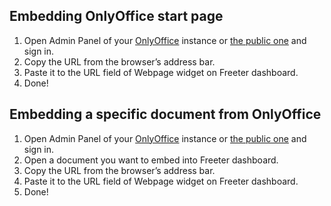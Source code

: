 ## Embedding OnlyOffice start page

1. Open Admin Panel of your <a href="{{ curItem.homeUrl|e }}" rel="noopener noreferrer" target="_blank">OnlyOffice</a> instance or <a href="{{ curItem.pubUrl|e }}" rel="noopener noreferrer" target="_blank">the public one</a> and sign in.
2. Copy the URL from the browser’s address bar.
3. Paste it to the URL field of Webpage widget on Freeter dashboard.
4. Done!

## Embedding a specific document from OnlyOffice

1. Open Admin Panel of your <a href="{{ curItem.homeUrl|e }}" rel="noopener noreferrer" target="_blank">OnlyOffice</a> instance or <a href="{{ curItem.pubUrl|e }}" rel="noopener noreferrer" target="_blank">the public one</a> and sign in.
2. Open a document you want to embed into Freeter dashboard.
3. Copy the URL from the browser’s address bar.
4. Paste it to the URL field of Webpage widget on Freeter dashboard.
5. Done!
